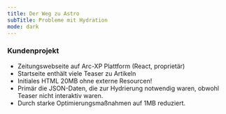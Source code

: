 ```yaml
---
title: Der Weg zu Astro
subTitle: Probleme mit Hydration
mode: dark
---
```


### Kundenprojekt

- Zeitungswebseite auf Arc-XP Plattform (React, proprietär)
- Startseite enthält viele Teaser zu Artikeln
- Initiales HTML 20MB ohne externe Resourcen!
- Primär die JSON-Daten, die zur Hydrierung notwendig waren, obwohl Teaser nicht interaktiv waren.
- Durch starke Optimierungsmaßnahmen auf 1MB reduziert.
